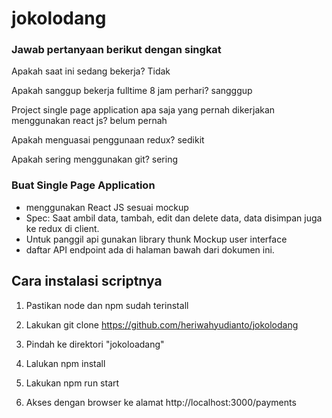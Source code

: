 # jokolodang
### Jawab pertanyaan berikut dengan singkat 

Apakah saat ini sedang bekerja? Tidak

Apakah sanggup bekerja fulltime 8 jam perhari? sangggup

Project single page application apa saja yang pernah dikerjakan menggunakan react js? belum pernah

Apakah menguasai penggunaan redux? sedikit

Apakah sering menggunakan git? sering

### Buat Single Page Application 
 
  - menggunakan React JS sesuai mockup 
  - Spec: Saat ambil data, tambah, edit dan delete data, data disimpan juga ke redux di client. 
  - Untuk panggil api gunakan library thunk Mockup user interface
  - daftar API endpoint ada di halaman bawah dari dokumen ini. 
  
## Cara instalasi scriptnya

1. Pastikan node dan npm sudah terinstall 

2. Lakukan git clone https://github.com/heriwahyudianto/jokolodang

3. Pindah ke direktori "jokoloadang"

4. Lalukan npm install

5. Lakukan npm run start

6. Akses dengan browser ke alamat http://localhost:3000/payments

